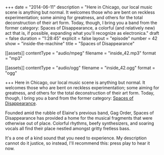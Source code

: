 +++
date = "2014-06-11"
description = "Here in Chicago, our local music scene is anything but normal. It welcomes those who are bent on reckless experimentation; some aiming for greatness, and others for the total deconstruction of their art form. Today, though, I bring you a band from the former category: Spaces of Disappearance, a colorful (and relatively new) act that is, if possible, expanding what you'll recognize as electronica."
draft = false
duration = "1:28:45"
explicit = false
layout = "episode"
number = 42
show = "inside-the-machine"
title = "Spaces of Disappearance"

[[assets]]
  contentType = "audio/mpeg"
  filename = "inside_42.mp3"
  format = "mp3"

[[assets]]
  contentType = "audio/ogg"
  filename = "inside_42.ogg"
  format = "ogg"

+++
Here in Chicago, our local music scene is anything but normal. It welcomes those who are bent on reckless experimentation; some aiming for greatness, and others for the total deconstruction of their art form. Today, though, I bring you a band from the former category: [Spaces of Disappearance](http://spacesofdisappearance.com).

Founded amid the rubble of Elaine's previous band, Gag Order, Spaces of Disappearance has provided a home for the musical fragments that were otherwise out of place. Colorful rhythms, beefy synthesizers, and soaring vocals all find their place nestled amongst gritty fretless bass.

It's a one of a kind sound that you need to experience. My description cannot do it justice, so instead, I'll recommend this: press play to hear it now.